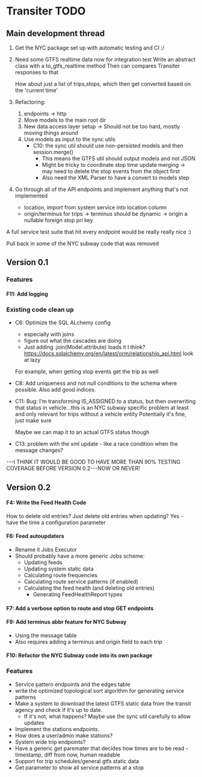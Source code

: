 # Transiter TODO

## Main development thread

1. Get the NYC package set up with automatic testing and CI :/
1. 
    Need some GTFS realtime data now for integration test
    Write an abstract class with a to_gtfs_realtime method
    Then can compares Transiter responses to that
    
    How about just a list of trips,stops, which then get converted based
        on the 'current time'
   
1. Refactoring:
    1. endpoints -> http
    1. Move models to the main root dir
    1. New data access layer setup
        -> Should not be too hard, mostly moving things around
    1. Use models as input to the sync utils 
        - C10: the sync util should use non-persisted models and then session.merge()
            - This means the GTFS util should output models and not JSON
            - Might be tricky to coordinate stop time update merging -> may need to 
                delete the stop events from the object first
            - Also need the XML Parser to have a convert to models step
            
  
1. Go through all of the API endpoints and implement anything that's
    not implemented
    - location, import from system service into location column
    - origin/terminus for trips 
        -> terminus should be dynamic
        -> origin a nullable foreign stop pri key



A full service test suite that hit every endpoint would be really really nice :)


Pull back in some of the NYC subway code that was removed

## Version 0.1
    
### Features

#### F11: Add logging



### Existing code clean up
- C6: Optimize the SQL ALchemy config
    - especially with joins
    - figure out what the cascades are doing
    - Just adding .join(Model.attribute) loads it I think?
    https://docs.sqlalchemy.org/en/latest/orm/relationship_api.html
    look at lazy
    
    For example, when getting stop events get the trip as well
- C8: Add uniqueness and not null conditions to the schema
    where possible. Also add good indices.
  

- C11:
Bug: I'm transforming IS_ASSIGNED to a status, 
    but then overwriting that status in vehicle...this is an NYC subway specific
    problem at least and only relevant for trips without a vehicle entity
    Potentially it's fine, just make sure
    
    Maybe we can map it to an actual GTFS status though
- C13:
    problem with the xml update - like a race condition when the message changes?




---I THINK IT WOULD BE GOOD TO HAVE MORE THAN 90% TESTING COVERAGE
BEFORE VERSION 0.2---NOW OR NEVER!


## Version 0.2


#### F4: Write the Feed Health Code
How to delete old entries?
Just delete old entries when updating?
Yes - have the time a configuration parameter

#### F6: Feed autoupdaters
- Rename it Jobs Executor   
- Should probably have a more generic Jobs scheme:
    - Updating feeds
    - Updating system static data
    - Calculating route frequencies
    - Calculating route service patterns (if enabled)
    - Calculating the feed health (and deleting old entries)
        - Generating FeedHealthReport types
    
#### F7: Add a verbose option to route and stop GET endpoints

#### F9: Add terminus abbr feature for NYC Subway
- Using the message table
- Also requires adding a terminus and origin field to each trip

#### F10: Refactor the NYC Subway code into its own package
   
### Features
- Service pattern endpoints and the edges table
- write the optimized topological 
sort algorithm for generating service patterns
- Make a system to download the latest GTFS static data 
    from the transit agency
    and check if it's up to date.
    - If it's not, what happens? 
    Maybe use the sync util carefully to allow updates
- Implement the stations endpoints.
- How does a user/admin make stations?
- System wide trip endpoints?
- Have a generic get paremater that decides how times are to be read -
    timestamp, diff from now, human readable
- Support for trip schedules/general gtfs static data
- Get parameter to show all service patterns at a stop


    
